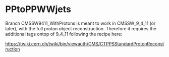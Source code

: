 # PPtoPPWWjets

Branch CMSSW9411_WithProtons is meant to work in CMSSW_9_4_11 (or later), 
with the full proton object reconstruction. Therefore it requires the 
additional tags ontop of 9_4_11 following the recipe here:
 
https://twiki.cern.ch/twiki/bin/viewauth/CMS/CTPPSStandardProtonReconstruction
